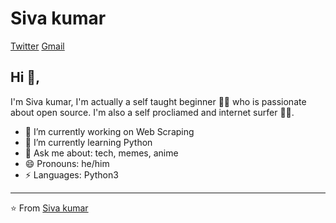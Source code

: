 # Siva kumar  
[Twitter](https://twitter.com/)
[Gmail](mailto:tvsivakumar001@gmail.com)

## Hi 👋, 
I'm Siva kumar, I'm actually a self taught beginner 👨‍💻 who is passionate about open source. I'm also a self procliamed and internet surfer 
🏄‍♂️. 

- 🔭 I’m currently working on Web Scraping
- 🌱 I’m currently learning Python
- 💬 Ask me about: tech, memes, anime
- 😄 Pronouns: he/him
-  ⚡ Languages: Python3


---
⭐️ From [Siva kumar](https://github.com/Sivakumar001)